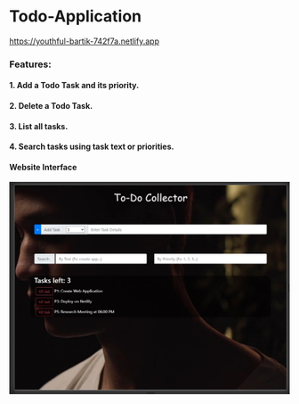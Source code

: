 # Todo-Application
https://youthful-bartik-742f7a.netlify.app

### Features:
#### 1. Add a Todo Task and its priority.
#### 2. Delete a Todo Task.
#### 3. List all tasks.
#### 4. Search tasks using task text or priorities.

#### Website Interface

![Web Interface](interface.jpg)
